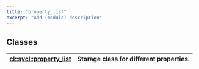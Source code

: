 ```yaml
---
title: "property_list"
excerpt: "Add (module) description"
---
```

## Classes

| [cl::sycl::property_list](./cl::sycl::property_list/README.md) | Storage class for different properties.  |
| :--- | :--- |
